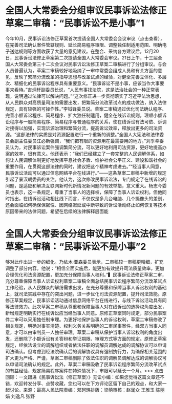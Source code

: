 # 全国人大常委会分组审议民事诉讼法修正草案二审稿：“民事诉讼不是小事”1

今年10月，民事诉讼法修正草案首次提请全国人大常委会会议审议（点击查看），在完善司法确认案件管辖规则、延长简易程序审限、调整独任制适用范围、明确电子送达规则等方面收获了大量的意见建议。在整合、采纳各方建议后，12月20日，民事诉讼法修正草案第二次提请全国人大常委会审议。21日上午，十三届全国人大常委会第三十二次会议对民事诉讼法修正草案二审稿进行了分组审议。与会人员普遍认为，草案二审稿较好地吸纳了一审中常委会组成人员和有关方面的意见，反映了繁简分流改革的指导思想与改革试点的经验，对健全完善立体化、多层次、精细化的民事诉讼程序具有重要意义。“民事诉讼不是小事，应该当作大事要事来看待。”吉炳轩副委员长说，“人民有事找法院，这是法治社会的一种正常表现，说明通过法律可以解决问题。”“这次修正进一步贯彻落实了习近平法治思想，从人民群众对高质量司法的需要出发，把繁简分流改革试点的成功做法，纳入法律规定，具有较强的可操作性。”李钺锋委员说。草案二审稿通过优化司法确认程序、完善小额诉讼程序、简易程序、扩大独任制适用，健全在线诉讼规则，理顺小额诉讼程序与一般简易程序、简易程序与普通程序的关系，使在线诉讼有法可依、诉调对接得以加强，实现诉源治理和繁简分流，提高诉讼效率，释放出更多的司法资源。“这部法律的实质是对资源配置进行一个重新的调整。”全国人大宪法和法律委员会副主任委员江必新强调，“我们把有限的资源用在最需要用的地方。”刘季幸委员认为，对民事诉讼案件强调繁简分流，可以更好地利用司法资源，更好地提高办案的效率，很有意义。他还表示：“我们已经建立了一套完整的人民调解体系，如何让人民调解体制更好地发挥平息社会矛盾、维护社会公平正义、建设和谐社会的重要作用，在贯彻这部法律的同时，建议把这个精神考虑进去。”“经当事人同意，民事诉讼活动可以通过信息网络平台在线进行。”——这条草案二审稿中新增的规定引起了景汉朝委员的关注。他认为，这次修改民事诉讼法，专门规定了在线诉讼的问题，是适应和解决互联网新时代新情况新问题的有效举措，意义重大。杨志今委员也表示，这一条规定，尊重了当事人的选择权，保障了当事人诉讼权利。但他同时指出，在线诉讼活动相比线下而言，不仅仅是多几台电脑、几个摄像头的差别，还会面临如何确保保密性、因网络迟延或中断导致的诉讼活动终止如何恢复等技术原因带来的法律问题，希望在后续的法律解释层面能

# 全国人大常委会分组审议民事诉讼法修正草案二审稿：“民事诉讼不是小事”2

够对此作出进一步的细化。乃依木·亚森委员表示，二审稿较一审稿更精细，扩充调整了部分内容。他说：“相信全面实施后，能更加有效提升司法质量效率，更加合理优化司法资源配置，更加充分保障当事人权利。”▍民事诉讼法修正草案二审，充分尊重保障当事人诉讼权利草案二审稿全面总结民事诉讼程序繁简分流改革试点工作经验，从人民群众的解纷需求出发，在充分尊重和保障当事人诉讼权利的基础上，就司法实践中存在的突出问题，进一步优化司法资源配置，提升司法效能。原修正草案规定，民事诉讼活动通过信息网络平台在线进行，与线下诉讼活动具有同等法律效力。此次草案二审稿从尊重和保障当事人对在线诉讼的选择权角度出发，新增规定明确实行在线诉讼应当经当事人同意。原修正草案同时规定，部分民事案件二审可以采用独任制审理。为更好地保护当事人的诉讼权利，草案二审稿修改了相关规定，明确对事实清楚、权利义务关系明确的二审民事案件，经双方当事人同意，才可以由审判员一人独任审理。草案二审稿从保护当事人诉讼权利的角度出发，还删除了小额诉讼有关答辩和举证期限、审理方式等方面的规定。原修正草案规定，经依法设立的调解组织或者依法任职的调解员调解达成的调解协议可以申请司法确认。但考虑到经法院确认后的调解协议具有强制执行力，为确保相关范围的扩大更为严格、严谨，草案二审稿删除了依法任职的调解员调解达成的调解协议可以申请司法确认的规定。此外，草案二审稿吸收了民事诉讼程序繁简分流改革试点的有益经验，规定简易程序案件在特殊情况下，审限可以延长一个月。>>> 点击回顾：一文跟进《民事诉讼法（修正草案）》无讼小编：如果您觉得这篇文章还不错，欢迎转发分享、点赞收藏，您也可以在下方评论区留下自己的观点，和大家一起讨论。来源：最高人民法院责编：邓珂玮排版：梁萌审核：赵润众 王雅玉 陈丽娟 刘逸凡 张野

